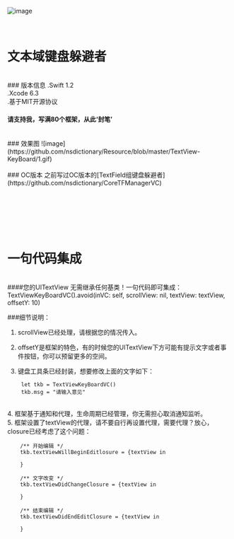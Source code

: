 ![image](https://github.com/nsdictionary/Resource/blob/master/TextView-KeyBoard/logo.jpg)<br />
<br/><br/>


文本域键盘躲避者
===============
<br/>
### 版本信息
.Swift 1.2<br/>
.Xcode 6.3<br/>
.基于MIT开源协议<br/>

#### 请支持我，写满80个框架，从此‘封笔’

<br/>
### 效果图
![image](https://github.com/nsdictionary/Resource/blob/master/TextView-KeyBoard/1.gif)<br />

<br/>
### OC版本
之前写过OC版本的[TextField组键盘躲避者](https://github.com/nsdictionary/CoreTFManagerVC)
<br/>

<br/><br/><br/>
一句代码集成
===============
<br/>
####您的UITextView 无需继承任何基类！一句代码即可集成：<br/>
TextViewKeyBoardVC().avoid(inVC: self, scrollView: nil, textView: textView, offsetY: 10)

###细节说明：<br/>
1. scrollView已经处理，请根据您的情况传入。<br/>
2. offsetY是框架的特色，有的时候您的UITextView下方可能有提示文字或者事件按钮，你可以预留更多的空间。<br/>
3. 键盘工具条已经封装，想要修改上面的文字如下：

        let tkb = TextViewKeyBoardVC()
        tkb.msg = "请输入意见"
<br/>
4. 框架基于通知和代理，生命周期已经管理，你无需担心取消通知监听。<br/>
5. 框架设置了textView的代理，请不要自行再设置代理，需要代理？放心，closure已经考虑了这个问题：

        /** 开始编辑 */
        tkb.textViewWillBeginEditlosure = {textView in
            
        }
        
        /** 文字改变 */
        tkb.textViewDidChangeClosure = {textView in
            
        }
        
        /** 结束编辑 */
        tkb.textViewDidEndEditClosure = {textView in
        
        }

